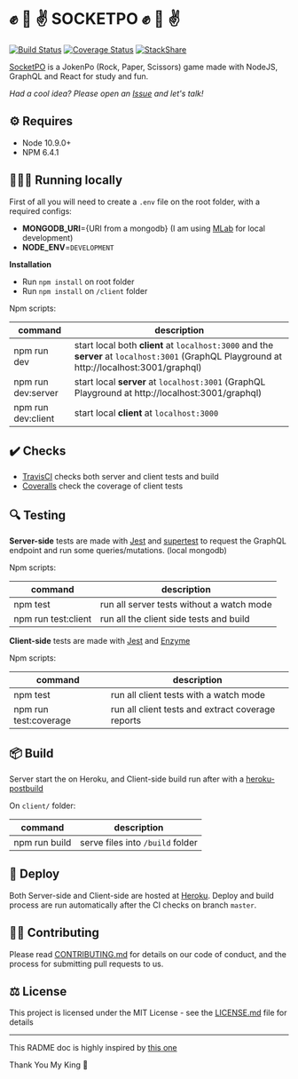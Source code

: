 # ✊ 🤚 ✌️ SOCKETPO ✊ 🤚 ✌️ #

[![Build Status](https://travis-ci.org/gfpaiva/socketpo.svg?branch=master)](https://travis-ci.org/gfpaiva/socketpo) [![Coverage Status](https://coveralls.io/repos/github/gfpaiva/socketpo/badge.svg?branch=master)](https://coveralls.io/github/gfpaiva/socketpo?branch=master) [![StackShare](http://img.shields.io/badge/tech-stack-0690fa.svg?style=flat)](https://stackshare.io/gfpaiva/socketpo)

[SocketPO](https://socketpo.herokuapp.com) is a JokenPo (Rock, Paper, Scissors) game made with NodeJS, GraphQL and React for study and fun.

_Had a cool idea? Please open an [Issue](https://github.com/gfpaiva/socketpo/issues/new) and let's talk!_

## ⚙️ Requires

- Node 10.9.0+
- NPM 6.4.1

## 🏃🏽‍♂️ Running locally

First of all you will need to create a `.env` file on the root folder, with a required configs:
- **MONGODB_URI**={URI from a mongodb} (I am using [MLab](https://mlab.com/) for local development)
- **NODE_ENV**=`DEVELOPMENT`

**Installation**
- Run `npm install` on root folder
- Run `npm install` on `/client` folder

Npm scripts:

| command              | description                                                                                                                                  |
| -------------------- | -------------------------------------------------------------------------------------------------------------------------------------------- |
| npm run dev          | start local both **client** at `localhost:3000` and the **server** at `localhost:3001` (GraphQL Playground at http://localhost:3001/graphql) |
| npm run dev:server   | start local **server**  at `localhost:3001` (GraphQL Playground at http://localhost:3001/graphql)                                            |
| npm run dev:client   | start local **client** at `localhost:3000`                                                                                                   |

## ✔️ Checks

- [TravisCI](https://travis-ci.org) checks both server and client tests and build
- [Coveralls](https://coveralls.io) check the coverage of client tests

## 🔍 Testing

**Server-side** tests are made with [Jest](https://jestjs.io/) and [supertest](https://github.com/visionmedia/supertest) to request the GraphQL endpoint and run some queries/mutations. (local mongodb)

Npm scripts:

| command              | description                                |
| -------------------- | ------------------------------------------ |
| npm test             | run all server tests without a watch mode  |
| npm run test:client  | run all the client side tests and build    |


**Client-side** tests are made with [Jest](https://jestjs.io/) and [Enzyme](https://airbnb.io/enzyme/)

Npm scripts:

| command              | description                                        |
| -------------------- | -------------------------------------------------- |
| npm test              | run all client tests with a watch mode            |
| npm run test:coverage | run all client tests and extract coverage reports |

## 📦 Build

Server start the on Heroku, and Client-side build run after with a [heroku-postbuild](https://devcenter.heroku.com/articles/nodejs-support#customizing-the-build-process)

On `client/` folder:

| command              | description                                                   |
| -------------------- | ------------------------------------------------------------- |
| npm run build        | serve files into `/build` folder                              |

## 🚀 Deploy

Both Server-side and Client-side are hosted at [Heroku](https://www.heroku.com/).
Deploy and build process are run automatically after the CI checks on branch `master`.

## 👨‍💻 Contributing

Please read [CONTRIBUTING.md](CONTRIBUTING.md) for details on our code of conduct, and the process for submitting pull requests to us.

## ⚖️ License

This project is licensed under the MIT License - see the [LICENSE.md](LICENSE.md) file for details

___

This RADME doc is highly inspired by [this one](https://github.com/rodgerpaulo/rogerramos.me)

Thank You My King 💚